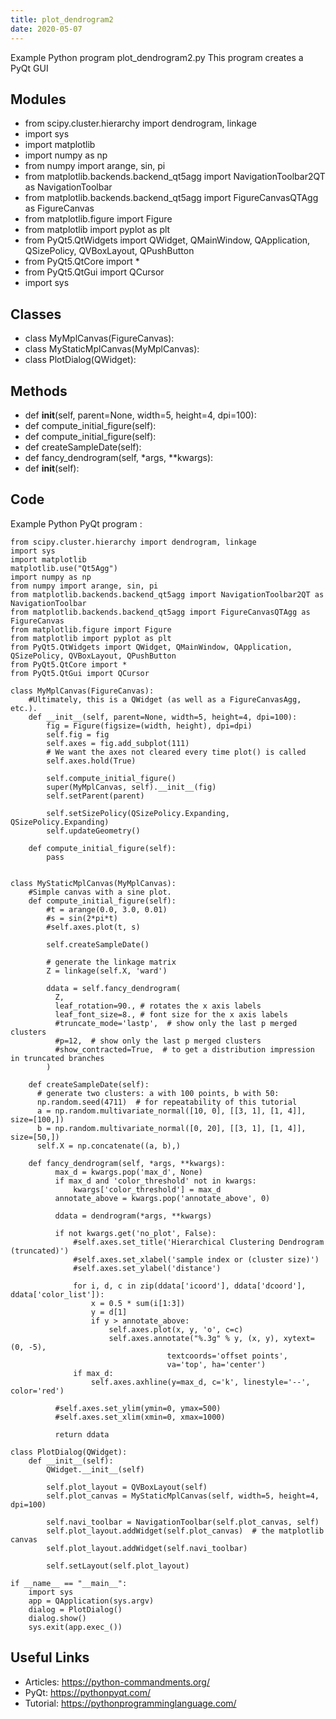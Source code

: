 ```yaml
---
title: plot_dendrogram2
date: 2020-05-07
---
```

Example Python program plot_dendrogram2.py
This program creates a PyQt GUI

## Modules

* from scipy.cluster.hierarchy import dendrogram, linkage
* import sys
* import matplotlib
* import numpy as np
* from numpy import arange, sin, pi
* from matplotlib.backends.backend_qt5agg import NavigationToolbar2QT as NavigationToolbar
* from matplotlib.backends.backend_qt5agg import FigureCanvasQTAgg as FigureCanvas
* from matplotlib.figure import Figure
* from matplotlib import pyplot as plt
* from PyQt5.QtWidgets import QWidget, QMainWindow, QApplication, QSizePolicy, QVBoxLayout, QPushButton
* from PyQt5.QtCore import *
* from PyQt5.QtGui import QCursor
* import sys

## Classes

* class MyMplCanvas(FigureCanvas):
* class MyStaticMplCanvas(MyMplCanvas):
* class PlotDialog(QWidget):

## Methods

* def __init__(self, parent=None, width=5, height=4, dpi=100):
* def compute_initial_figure(self):
* def compute_initial_figure(self):
* def createSampleDate(self):
* def fancy_dendrogram(self, *args, **kwargs):
* def __init__(self):

## Code

Example Python PyQt program :

    from scipy.cluster.hierarchy import dendrogram, linkage
    import sys
    import matplotlib
    matplotlib.use("Qt5Agg")
    import numpy as np
    from numpy import arange, sin, pi
    from matplotlib.backends.backend_qt5agg import NavigationToolbar2QT as NavigationToolbar
    from matplotlib.backends.backend_qt5agg import FigureCanvasQTAgg as FigureCanvas
    from matplotlib.figure import Figure
    from matplotlib import pyplot as plt
    from PyQt5.QtWidgets import QWidget, QMainWindow, QApplication, QSizePolicy, QVBoxLayout, QPushButton
    from PyQt5.QtCore import *
    from PyQt5.QtGui import QCursor
    
    class MyMplCanvas(FigureCanvas):
        #Ultimately, this is a QWidget (as well as a FigureCanvasAgg, etc.).
        def __init__(self, parent=None, width=5, height=4, dpi=100):
            fig = Figure(figsize=(width, height), dpi=dpi)
            self.fig = fig
            self.axes = fig.add_subplot(111)
            # We want the axes not cleared every time plot() is called
            self.axes.hold(True)
    
            self.compute_initial_figure()
            super(MyMplCanvas, self).__init__(fig)
            self.setParent(parent)
    
            self.setSizePolicy(QSizePolicy.Expanding, QSizePolicy.Expanding)
            self.updateGeometry()
    
        def compute_initial_figure(self):
            pass
    
    
    class MyStaticMplCanvas(MyMplCanvas):
        #Simple canvas with a sine plot.
        def compute_initial_figure(self):
            #t = arange(0.0, 3.0, 0.01)
            #s = sin(2*pi*t)
            #self.axes.plot(t, s)
    
            self.createSampleDate()
    
            # generate the linkage matrix
            Z = linkage(self.X, 'ward')
    
            ddata = self.fancy_dendrogram(
              Z,
              leaf_rotation=90., # rotates the x axis labels
              leaf_font_size=8., # font size for the x axis labels
              #truncate_mode='lastp',  # show only the last p merged clusters
              #p=12,  # show only the last p merged clusters
              #show_contracted=True,  # to get a distribution impression in truncated branches
            )
    
        def createSampleDate(self):
          # generate two clusters: a with 100 points, b with 50:
          np.random.seed(4711)  # for repeatability of this tutorial
          a = np.random.multivariate_normal([10, 0], [[3, 1], [1, 4]], size=[100,])
          b = np.random.multivariate_normal([0, 20], [[3, 1], [1, 4]], size=[50,])
          self.X = np.concatenate((a, b),)
    
        def fancy_dendrogram(self, *args, **kwargs):
              max_d = kwargs.pop('max_d', None)
              if max_d and 'color_threshold' not in kwargs:
                  kwargs['color_threshold'] = max_d
              annotate_above = kwargs.pop('annotate_above', 0)
    
              ddata = dendrogram(*args, **kwargs)
    
              if not kwargs.get('no_plot', False):
                  #self.axes.set_title('Hierarchical Clustering Dendrogram (truncated)')
                  #self.axes.set_xlabel('sample index or (cluster size)')
                  #self.axes.set_ylabel('distance')
    
                  for i, d, c in zip(ddata['icoord'], ddata['dcoord'], ddata['color_list']):
                      x = 0.5 * sum(i[1:3])
                      y = d[1]
                      if y > annotate_above:
                          self.axes.plot(x, y, 'o', c=c)
                          self.axes.annotate("%.3g" % y, (x, y), xytext=(0, -5),
                                       textcoords='offset points',
                                       va='top', ha='center')
                  if max_d:
                      self.axes.axhline(y=max_d, c='k', linestyle='--', color='red')
    
              #self.axes.set_ylim(ymin=0, ymax=500)
              #self.axes.set_xlim(xmin=0, xmax=1000)
    
              return ddata
    
    class PlotDialog(QWidget):
        def __init__(self):
            QWidget.__init__(self)
    
            self.plot_layout = QVBoxLayout(self)
            self.plot_canvas = MyStaticMplCanvas(self, width=5, height=4, dpi=100)
    
            self.navi_toolbar = NavigationToolbar(self.plot_canvas, self)
            self.plot_layout.addWidget(self.plot_canvas)  # the matplotlib canvas
            self.plot_layout.addWidget(self.navi_toolbar)
    
            self.setLayout(self.plot_layout)
    
    if __name__ == "__main__":
        import sys
        app = QApplication(sys.argv)
        dialog = PlotDialog()
        dialog.show()
        sys.exit(app.exec_())

## Useful Links

- Articles: https://python-commandments.org/
- PyQt: https://pythonpyqt.com/
- Tutorial: https://pythonprogramminglanguage.com/
